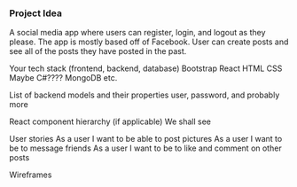 ### Project Idea
A social media app where users can register, login, and logout as they please. The app is mostly based off of Facebook. User can create posts and see all of the posts they have posted in the past.

Your tech stack (frontend, backend, database)
Bootstrap
React
HTML
CSS
Maybe C#????
MongoDB
etc.

List of backend models and their properties
user, password, and probably more

React component hierarchy (if applicable)
We shall see

User stories
As a user I want to be able to post pictures
As a user I want to be to message friends
As a user I want to be to like and comment on other posts

Wireframes
